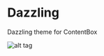 # Dazzling
Dazzling theme for ContentBox

![alt tag](https://raw.github.com/username/projectname/branch/path/to/img.png)
